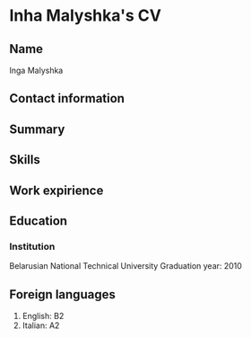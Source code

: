 # Inha Malyshka's CV

## Name
Inga Malyshka

## Contact information


## Summary


## Skills


## Work expirience


## Education

### Institution
Belarusian National Technical University
Graduation year: 2010

## Foreign languages

1. English: B2
1. Italian: A2

